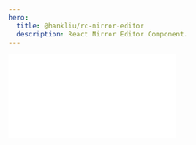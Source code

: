 ```yaml
---
hero:
  title: @hankliu/rc-mirror-editor
  description: React Mirror Editor Component.
---
```


<embed src="../README.md"></embed>
